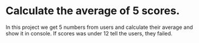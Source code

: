 # Calculate the average of 5 scores.

In this project we get 5 numbers from users and calculate their average and show it in console. If scores was under 12 tell the users, they failed.